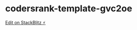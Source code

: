 # codersrank-template-gvc2oe

[Edit on StackBlitz ⚡️](https://stackblitz.com/edit/codersrank-template-gvc2oe)